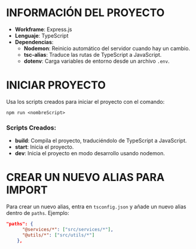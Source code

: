 # INFORMACIÓN DEL PROYECTO
- **Workframe**: Express.js
- **Lenguaje**: TypeScript
- **Dependencias**: 
  - **Nodemon**: Reinicio automático del servidor cuando hay un cambio.
  - **tsc-alias**: Traduce las rutas de TypeScript a JavaScript.
  - **dotenv**: Carga variables de entorno desde un archivo `.env`.

# INICIAR PROYECTO
Usa los scripts creados para iniciar el proyecto con el comando: 
```
npm run <nombreScript>
```
### Scripts Creados:
- **build**: Compila el proyecto, traduciéndolo de TypeScript a JavaScript.
- **start**: Inicia el proyecto.
- **dev**: Inicia el proyecto en modo desarrollo usando nodemon.

# CREAR UN NUEVO ALIAS PARA IMPORT
Para crear un nuevo alias, entra en `tsconfig.json` y añade un nuevo alias dentro de `paths`. Ejemplo:
```json
"paths": {
      "@services/*": ["src/services/*"],
      "@utils/*": ["src/utils/*"]
    }, 
```

